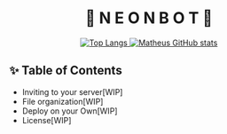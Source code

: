 <h1 align="center"> 🌌 N E O N   B O T 🌙 </h1>


<p align="center">
  <a href="https://forthebadge.com">
    <img src="https://forthebadge.com/images/badges/made-with-typescript.svg" alt="Top Langs" />
  </a>
  <a href="https://forthebadge.com">
    <img src="https://forthebadge.com/images/badges/built-with-love.svg" alt="Matheus GitHub stats" />
  </a>
</p>

## ✨ Table of Contents

- Inviting to your server[WIP]
- File organization[WIP]
- Deploy on your Own[WIP]
- License[WIP]